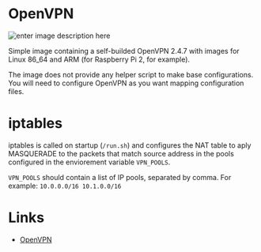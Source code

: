 # OpenVPN
![enter image description here](https://i.imgur.com/7yw81Uu.png)

Simple image containing a self-builded OpenVPN 2.4.7 with images for Linux 86_64 and ARM (for Raspberry Pi 2, for example).

The image does not provide any helper script to make base configurations. You will need to configure OpenVPN as you want mapping configuration files.

# iptables
iptables is called on startup (`/run.sh`) and configures the NAT table to aply MASQUERADE to the packets that match source address in the pools configured in the enviorement variable `VPN_POOLS`.

`VPN_POOLS` should contain a list of IP pools, separated by comma.  For example: `10.0.0.0/16 10.1.0.0/16`

# Links
 - [OpenVPN](https://openvpn.net/)

